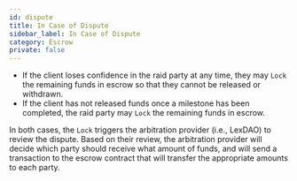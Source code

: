 ```yaml
---
id: dispute
title: In Case of Dispute
sidebar_label: In Case of Dispute
category: Escrow
private: false
---
```


- If the client loses confidence in the raid party at any time, they may `Lock` the remaining funds in escrow so that they cannot be released or withdrawn.
- If the client has not released funds once a milestone has been completed, the raid party may `Lock` the remaining funds in escrow.

In both cases, the `Lock` triggers the arbitration provider (i.e., LexDAO) to review the dispute. Based on their review, the arbitration provider will decide which party should receive what amount of funds, and will send a transaction to the escrow contract that will transfer the appropriate amounts to each party.
